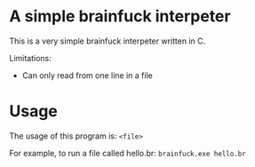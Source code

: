 # A simple brainfuck interpeter

This is a very simple brainfuck interpeter written in C. 

Limitations:
- Can only read from one line in a file

# Usage
The usage of this program is: `<file>`

For example, to run a file called hello.br:
`brainfuck.exe hello.br`